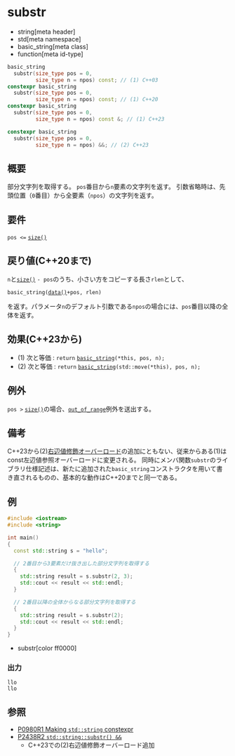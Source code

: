 # substr
* string[meta header]
* std[meta namespace]
* basic_string[meta class]
* function[meta id-type]

```cpp
basic_string
  substr(size_type pos = 0,
         size_type n = npos) const; // (1) C++03
constexpr basic_string
  substr(size_type pos = 0,
         size_type n = npos) const; // (1) C++20
constexpr basic_string
  substr(size_type pos = 0,
         size_type n = npos) const &; // (1) C++23

constexpr basic_string
  substr(size_type pos = 0,
         size_type n = npos) &&; // (2) C++23
```

## 概要
部分文字列を取得する。
`pos`番目から`n`要素の文字列を返す。
引数省略時は、先頭位置（`0`番目）から全要素（`npos`）の文字列を返す。


## 要件
`pos <=` [`size()`](size.md)


## 戻り値(C++20まで)
`n`と[`size()`](size.md) `- pos`のうち、小さい方をコピーする長さ`rlen`として、

`basic_string(`[`data()`](data.md)`+pos, rlen)`

を返す。パラメータ`n`のデフォルト引数である`npos`の場合には、`pos`番目以降の全体を返す。


## 効果(C++23から)
- (1) 次と等価 : `return` [`basic_string`](op_constructor.md)`(*this, pos, n);`
- (2) 次と等価 : `return` [`basic_string`](op_constructor.md)`(std::move(*this), pos, n);`


## 例外
`pos >` [`size()`](size.md)の場合、[`out_of_range`](/reference/stdexcept.md)例外を送出する。


## 備考
C++23から(2)[右辺値修飾オーバーロード](/lang/cpp11/ref_qualifier_for_this)の追加にともない、従来からある(1)はconst左辺値参照オーバーロードに変更される。
同時にメンバ関数`substr`のライブラリ仕様記述は、新たに追加された`basic_string`コンストラクタを用いて書き直されるものの、基本的な動作はC++20までと同一である。


## 例
```cpp example
#include <iostream>
#include <string>

int main()
{
  const std::string s = "hello";

  // 2番目から3要素だけ抜き出した部分文字列を取得する
  {
    std::string result = s.substr(2, 3);
    std::cout << result << std::endl;
  }

  // 2番目以降の全体からなる部分文字列を取得する
  {
    std::string result = s.substr(2);
    std::cout << result << std::endl;
  }
}
```
* substr[color ff0000]

### 出力
```
llo
llo
```

## 参照
- [P0980R1 Making `std::string` constexpr](https://www.open-std.org/jtc1/sc22/wg21/docs/papers/2019/p0980r1.pdf)
- [P2438R2 `std::string::substr() &&`](https://www.open-std.org/jtc1/sc22/wg21/docs/papers/2022/p2438r2.html)
    - C++23での(2)右辺値修飾オーバーロード追加
